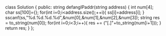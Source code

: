 class Solution {
public:
    string defangIPaddr(string address) {
        int num[4];
        char ss[100]={};
        for(int i=0;i<address.size();++i){
            ss[i]=address[i];
        }
        sscanf(ss,"%d.%d.%d.%d",&num[0],&num[1],&num[2],&num[3]);
        string res = to_string(num[0]);
        for(int i=0;i<3;i++){
            res += ("[.]"+to_string(num[i+1]));
        }
        return res;
    }
};
